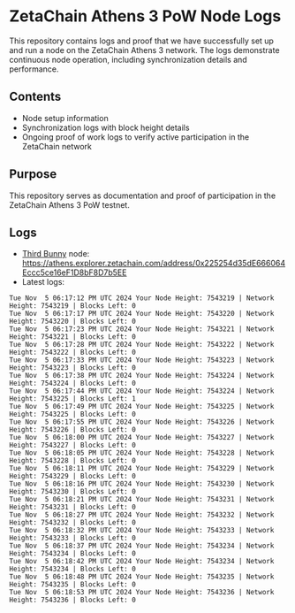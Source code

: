 # ZetaChain Athens 3 PoW Node Logs
This repository contains logs and proof that we have successfully set up and run a node on the ZetaChain Athens 3 network. The logs demonstrate continuous node operation, including synchronization details and performance.

## Contents
- Node setup information
- Synchronization logs with block height details
- Ongoing proof of work logs to verify active participation in the ZetaChain network

## Purpose
This repository serves as documentation and proof of participation in the ZetaChain Athens 3 PoW testnet.

## Logs

- [Third Bunny](https://thirdbunny.xyz/) node: https://athens.explorer.zetachain.com/address/0x225254d35dE666064Eccc5ce16eF1D8bF8D7b5EE
- Latest logs:
```
Tue Nov  5 06:17:12 PM UTC 2024 Your Node Height: 7543219 | Network Height: 7543219 | Blocks Left: 0
Tue Nov  5 06:17:17 PM UTC 2024 Your Node Height: 7543220 | Network Height: 7543220 | Blocks Left: 0
Tue Nov  5 06:17:23 PM UTC 2024 Your Node Height: 7543221 | Network Height: 7543221 | Blocks Left: 0
Tue Nov  5 06:17:28 PM UTC 2024 Your Node Height: 7543222 | Network Height: 7543222 | Blocks Left: 0
Tue Nov  5 06:17:33 PM UTC 2024 Your Node Height: 7543223 | Network Height: 7543223 | Blocks Left: 0
Tue Nov  5 06:17:38 PM UTC 2024 Your Node Height: 7543224 | Network Height: 7543224 | Blocks Left: 0
Tue Nov  5 06:17:44 PM UTC 2024 Your Node Height: 7543224 | Network Height: 7543225 | Blocks Left: 1
Tue Nov  5 06:17:49 PM UTC 2024 Your Node Height: 7543225 | Network Height: 7543225 | Blocks Left: 0
Tue Nov  5 06:17:55 PM UTC 2024 Your Node Height: 7543226 | Network Height: 7543226 | Blocks Left: 0
Tue Nov  5 06:18:00 PM UTC 2024 Your Node Height: 7543227 | Network Height: 7543227 | Blocks Left: 0
Tue Nov  5 06:18:05 PM UTC 2024 Your Node Height: 7543228 | Network Height: 7543228 | Blocks Left: 0
Tue Nov  5 06:18:11 PM UTC 2024 Your Node Height: 7543229 | Network Height: 7543229 | Blocks Left: 0
Tue Nov  5 06:18:16 PM UTC 2024 Your Node Height: 7543230 | Network Height: 7543230 | Blocks Left: 0
Tue Nov  5 06:18:21 PM UTC 2024 Your Node Height: 7543231 | Network Height: 7543231 | Blocks Left: 0
Tue Nov  5 06:18:27 PM UTC 2024 Your Node Height: 7543232 | Network Height: 7543232 | Blocks Left: 0
Tue Nov  5 06:18:32 PM UTC 2024 Your Node Height: 7543233 | Network Height: 7543233 | Blocks Left: 0
Tue Nov  5 06:18:37 PM UTC 2024 Your Node Height: 7543234 | Network Height: 7543234 | Blocks Left: 0
Tue Nov  5 06:18:42 PM UTC 2024 Your Node Height: 7543234 | Network Height: 7543234 | Blocks Left: 0
Tue Nov  5 06:18:48 PM UTC 2024 Your Node Height: 7543235 | Network Height: 7543235 | Blocks Left: 0
Tue Nov  5 06:18:53 PM UTC 2024 Your Node Height: 7543236 | Network Height: 7543236 | Blocks Left: 0
```
